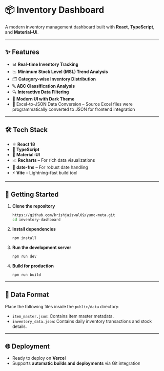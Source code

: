 # 📦 Inventory Dashboard

A modern inventory management dashboard built with **React**, **TypeScript**, and **Material-UI**.

---

## ✨ Features

* 📊 **Real-time Inventory Tracking**
* 📉 **Minimum Stock Level (MSL) Trend Analysis**
* 🗂️ **Category-wise Inventory Distribution**
* 🔤 **ABC Classification Analysis**
* 🔍 **Interactive Data Filtering**
* 🌙 **Modern UI with Dark Theme**
* 🔄 Excel-to-JSON Data Conversion – Source Excel files were programmatically converted to JSON for frontend integration

---

## 🛠️ Tech Stack

* ⚛️ **React 18**
* 🧠 **TypeScript**
* 🎨 **Material-UI**
* 📈 **Recharts** – For rich data visualizations
* 📅 **date-fns** – For robust date handling
* ⚡ **Vite** – Lightning-fast build tool

---

## 🚀 Getting Started

1. **Clone the repository**

   ```bash
   https://github.com/krishjaiswal09/yuno-meta.git
   cd inventory-dashboard
   ```

2. **Install dependencies**

   ```bash
   npm install
   ```

3. **Run the development server**

   ```bash
   npm run dev
   ```

4. **Build for production**

   ```bash
   npm run build
   ```

---

## 📁 Data Format

Place the following files inside the `public/data` directory:

* `item_master.json`: Contains item master metadata.
* `inventory_data.json`: Contains daily inventory transactions and stock details.

---

## 🌐 Deployment

* Ready to deploy on **Vercel**
* Supports **automatic builds and deployments** via Git integration

 
